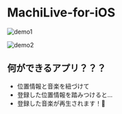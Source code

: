 # MachiLive-for-iOS

![demo1](https://raw.github.com/wiki/kwtkMe/MachiLive-for-iOS/images/demo1_result.GIF)

![demo2](https://raw.github.com/wiki/kwtkMe/MachiLive-for-iOS/images/demo2_result.GIF)

## 何ができるアプリ？？？

- 位置情報と音楽を紐づけて
- 登録した位置情報を踏みつけると...
- 登録した音楽が再生されます！🎉
